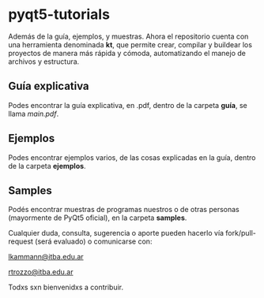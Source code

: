 # pyqt5-tutorials
Además de la guía, ejemplos, y muestras. Ahora el repositorio cuenta con una herramienta denominada **kt**, que permite crear, compilar y buildear los proyectos de manera más rápida y cómoda, automatizando el manejo de archivos y estructura.

## Guía explicativa
Podes encontrar la guía explicativa, en .pdf, dentro de la carpeta **guía**, se llama *main.pdf*.

## Ejemplos
Podes encontrar ejemplos varios, de las cosas explicadas en la guía, dentro de la carpeta **ejemplos**.

## Samples
Podés encontrar muestras de programas nuestros o de otras personas (mayormente de PyQt5 oficial), en la carpeta **samples**.

Cualquier duda, consulta, sugerencia o aporte pueden hacerlo vía fork/pull-request (será evaluado) o comunicarse con:

lkammann@itba.edu.ar

rtrozzo@itba.edu.ar

Todxs sxn bienvenidxs a contribuir.
